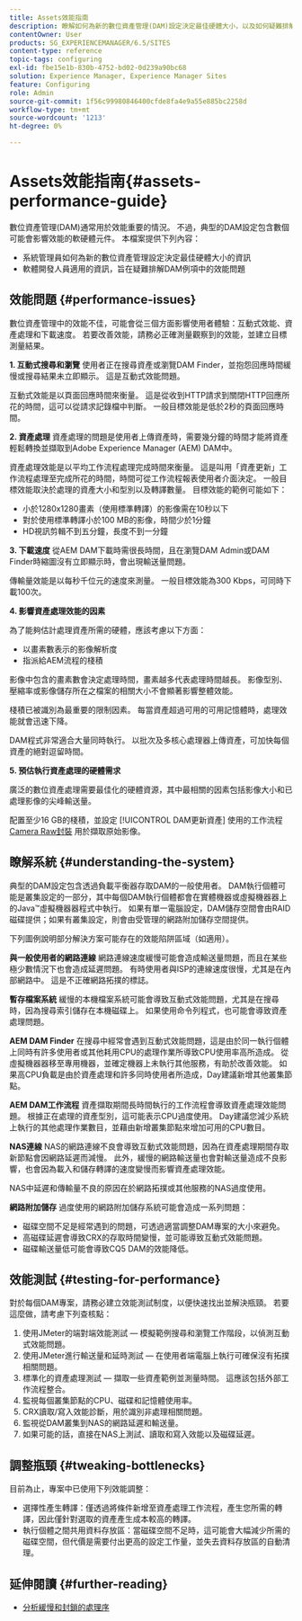 ```yaml
---
title: Assets效能指南
description: 瞭解如何為新的數位資產管理(DAM)設定決定最佳硬體大小，以及如何疑難排解效能問題
contentOwner: User
products: SG_EXPERIENCEMANAGER/6.5/SITES
content-type: reference
topic-tags: configuring
exl-id: fbe15e1b-830b-4752-bd02-0d239a90bc68
solution: Experience Manager, Experience Manager Sites
feature: Configuring
role: Admin
source-git-commit: 1f56c99980846400cfde8fa4e9a55e885bc2258d
workflow-type: tm+mt
source-wordcount: '1213'
ht-degree: 0%

---
```


# Assets效能指南{#assets-performance-guide}

數位資產管理(DAM)通常用於效能重要的情況。 不過，典型的DAM設定包含數個可能會影響效能的軟硬體元件。 本檔案提供下列內容：

* 系統管理員如何為新的數位資產管理設定決定最佳硬體大小的資訊
* 軟體開發人員適用的資訊，旨在疑難排解DAM例項中的效能問題

## 效能問題 {#performance-issues}

數位資產管理中的效能不佳，可能會從三個方面影響使用者體驗：互動式效能、資產處理和下載速度。 若要改善效能，請務必正確測量觀察到的效能，並建立目標測量結果。

**1. 互動式搜尋和瀏覽** 使用者正在搜尋資產或瀏覽DAM Finder，並抱怨回應時間緩慢或搜尋結果未立即顯示。 這是互動式效能問題。

互動式效能是以頁面回應時間來衡量。 這是從收到HTTP請求到關閉HTTP回應所花的時間，這可以從請求記錄檔中判斷。 一般目標效能是低於2秒的頁面回應時間。

**2. 資產處理** 資產處理的問題是使用者上傳資產時，需要幾分鐘的時間才能將資產輕鬆轉換並擷取到Adobe Experience Manager (AEM) DAM中。

資產處理效能是以平均工作流程處理完成時間來衡量。 這是叫用「資產更新」工作流程處理至完成所花的時間，時間可從工作流程報表使用者介面決定。 一般目標效能取決於處理的資產大小和型別以及轉譯數量。 目標效能的範例可能如下：

* 小於1280x1280畫素（使用標準轉譯）的影像需在10秒以下
* 對於使用標準轉譯小於100 MB的影像，時間少於1分鐘
* HD視訊剪輯不到五分鐘，長度不到一分鐘

**3. 下載速度** 從AEM DAM下載時需很長時間，且在瀏覽DAM Admin或DAM Finder時縮圖沒有立即顯示時，會出現輸送量問題。

傳輸量效能是以每秒千位元的速度來測量。 一般目標效能為300 Kbps，可同時下載100次。

**4. 影響資產處理效能的因素**

為了能夠估計處理資產所需的硬體，應該考慮以下方面：

* 以畫素數表示的影像解析度
* 指派給AEM流程的棧積

影像中包含的畫素數會決定處理時間，畫素越多代表處理時間越長。
影像型別、壓縮率或影像儲存所在之檔案的相關大小不會顯著影響整體效能。

棧積已被識別為最重要的限制因素。 每當資產超過可用的可用記憶體時，處理效能就會迅速下降。

DAM程式非常適合大量同時執行。 以批次及多核心處理器上傳資產，可加快每個資產的絕對逗留時間。

**5. 預估執行資產處理的硬體需求**

廣泛的數位資產處理需要最佳化的硬體資源，其中最相關的因素包括影像大小和已處理影像的尖峰輸送量。

配置至少16 GB的棧積，並設定 [!UICONTROL DAM更新資產] 使用的工作流程 [Camera Raw封裝](/help/assets/camera-raw.md) 用於擷取原始影像。

## 瞭解系統 {#understanding-the-system}

典型的DAM設定包含透過負載平衡器存取DAM的一般使用者。 DAM執行個體可能是叢集設定的一部分，其中每個DAM執行個體都會在實體機器或虛擬機器器上的Java™虛擬機器器程式中執行。 如果有單一電腦設定，DAM儲存空間會由RAID磁碟提供；如果有叢集設定，則會由受管理的網路附加儲存空間提供。

下列圖例說明部分解決方案可能存在的效能陷阱區域（如適用）。

**與一般使用者的網路連線** 網路連線速度緩慢可能會造成輸送量問題，而且在某些極少數情況下也會造成延遲問題。 有時使用者與ISP的連線速度很慢，尤其是在內部網路中。 這是不正確網路拓撲的標誌。

**暫存檔案系統** 緩慢的本機檔案系統可能會導致互動式效能問題，尤其是在搜尋時，因為搜尋索引儲存在本機磁碟上。 如果使用命令列程式，也可能會導致資產處理問題。

**AEM DAM Finder** 在搜尋中經常會遇到互動式效能問題，這是由於同一執行個體上同時有許多使用者或其他耗用CPU的處理作業所導致CPU使用率高所造成。 從虛擬機器器移至專用機器，並確定機器上未執行其他服務，有助於改善效能。 如果高CPU負載是由於資產處理和許多同時使用者所造成，Day建議新增其他叢集節點。

**AEM DAM工作流程** 資產擷取期間長時間執行的工作流程會導致資產處理效能問題。 根據正在處理的資產型別，這可能表示CPU過度使用。 Day建議您減少系統上執行的其他處理作業數目，並藉由新增叢集節點來增加可用的CPU數目。

**NAS連線** NAS的網路連線不良會導致互動式效能問題，因為在資產處理期間存取新節點會因網路延遲而減慢。 此外，緩慢的網路輸送量也會對輸送量造成不良影響，也會因為載入和儲存轉譯的速度變慢而影響資產處理效能。

NAS中延遲和傳輸量不良的原因在於網路拓撲或其他服務的NAS過度使用。

**網路附加儲存** 過度使用的網路附加儲存系統可能會造成一系列問題：

* 磁碟空間不足是經常遇到的問題，可透過適當調整DAM專案的大小來避免。
* 高磁碟延遲會導致CRX的存取時間變慢，並可能導致互動式效能問題。
* 磁碟輸送量低可能會導致CQ5 DAM的效能降低。

## 效能測試 {#testing-for-performance}

對於每個DAM專案，請務必建立效能測試制度，以便快速找出並解決瓶頸。 若要這麼做，請考慮下列查核點：

1. 使用JMeter的端對端效能測試 — 模擬範例搜尋和瀏覽工作階段，以偵測互動式效能問題。
1. 使用JMeter進行輸送量和延時測試 — 在使用者端電腦上執行可確保沒有拓撲相關問題。
1. 標準化的資產處理測試 — 擷取一些資產範例並測量時間。 這應該包括外部工作流程整合。
1. 監視每個叢集節點的CPU、磁碟和記憶體使用率。
1. CRX讀取/寫入效能診斷，用於識別非處理相關問題。
1. 監視從DAM叢集到NAS的網路延遲和輸送量。
1. 如果可能的話，直接在NAS上測試、讀取和寫入效能以及磁碟延遲。

## 調整瓶頸 {#tweaking-bottlenecks}

目前為止，專案中已使用下列效能調整：

* 選擇性產生轉譯：僅透過將條件新增至資產處理工作流程，產生您所需的轉譯，因此僅針對選取的資產產生成本較高的轉譯。
* 執行個體之間共用資料存放區：當磁碟空間不足時，這可能會大幅減少所需的磁碟空間，但代價是需要付出更高的設定工作量，並失去資料存放區的自動清理。

## 延伸閱讀 {#further-reading}

* [分析緩慢和封鎖的處理序](https://helpx.adobe.com/experience-manager/kb/AnalyzeSlowAndBlockedProcesses.html)
